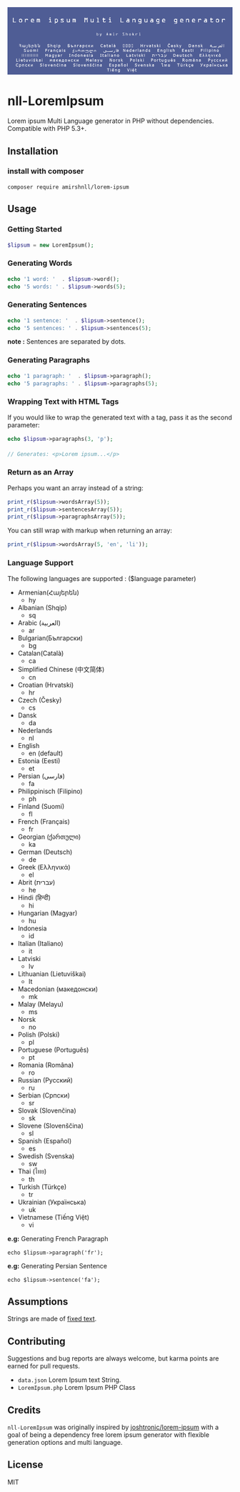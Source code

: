 ![Lorem ipsum  Multi Language generator](https://raw.githubusercontent.com/amirshnll/nll-LoremIpsum/main/cover.png)

# nll-LoremIpsum
Lorem ipsum  Multi Language generator in PHP without dependencies. Compatible with PHP 5.3+.

## Installation
### install with composer
```
composer require amirshnll/lorem-ipsum
```

## Usage

### Getting Started

```php
$lipsum = new LoremIpsum();
```

### Generating Words

```php
echo '1 word: '  . $lipsum->word();
echo '5 words: ' . $lipsum->words(5);
```

### Generating Sentences

```php
echo '1 sentence: '  . $lipsum->sentence();
echo '5 sentences: ' . $lipsum->sentences(5);
```

**note :** Sentences are separated by dots.

### Generating Paragraphs

```php
echo '1 paragraph: '  . $lipsum->paragraph();
echo '5 paragraphs: ' . $lipsum->paragraphs(5);
```

### Wrapping Text with HTML Tags

If you would like to wrap the generated text with a tag, pass it as the second
parameter:

```php
echo $lipsum->paragraphs(3, 'p');

// Generates: <p>Lorem ipsum...</p>
```

### Return as an Array

Perhaps you want an array instead of a string:

```php
print_r($lipsum->wordsArray(5));
print_r($lipsum->sentencesArray(5));
print_r($lipsum->paragraphsArray(5));
```

You can still wrap with markup when returning an array:

```php
print_r($lipsum->wordsArray(5, 'en', 'li'));
```

### Language Support
The following languages are supported : ($language parameter)
- Armenian(Հայերեն)
  - hy
- Albanian (Shqip)
  - sq
- Arabic (العربية)
  - ar
- Bulgarian(Български)
  - bg
- Catalan(Català)
  - ca
- Simplified Chinese (中文简体)
  - cn
- Croatian (Hrvatski)
  - hr
- Czech (Česky)
  - cs
- Dansk
  - da
- Nederlands
  - nl
- English
  - en (default)
- Estonia (Eesti)
  - et
- Persian (فارسی)
  - fa
- Philippinisch (Filipino)
  - ph
- Finland (Suomi)
  - fl
- French (Français)
  - fr
- Georgian (ქართული)
  - ka
- German (Deutsch)
  - de
- Greek (Ελληνικά)
  - el
- Abrit (עברית)
  - he
- Hindi (हिन्दी)
  - hi
- Hungarian (Magyar)
  - hu
- Indonesia
  - id
- Italian (Italiano)
  - it
- Latviski
  - lv
- Lithuanian (Lietuviškai)
  - lt
- Macedonian (македонски)
  - mk
- Malay (Melayu)
  - ms
- Norsk
  - no
- Polish (Polski)
  - pl
- Portuguese (Português)
  - pt
- Romania (Româna)
  - ro
- Russian (Pyccкий)
  - ru
- Serbian (Српски)
  - sr
- Slovak (Slovenčina)
  - sk
- Slovene (Slovenščina)
  - sl
- Spanish (Español)
  - es
- Swedish (Svenska)
  - sw
- Thai (ไทย)
  - th
- Turkish (Türkçe)
  - tr
- Ukrainian (Українська)
  - uk
- Vietnamese (Tiếng Việt)
  - vi

**e.g:** Generating French Paragraph
```
echo $lipsum->paragraph('fr');
```
**e.g:** Generating Persian Sentence
```
echo $lipsum->sentence('fa');
```

## Assumptions

Strings are made of [fixed text](https://www.lipsum.com/).

## Contributing

Suggestions and bug reports are always welcome, but karma points are earned for
pull requests.

- `data.json` Lorem Ipsum text String.
- `LoremIpsum.php` Lorem Ipsum PHP Class

## Credits

`nll-LoremIpsum` was originally inspired by
[joshtronic/lorem-ipsum](https://github.com/joshtronic/php-loremipsum) with a
goal of being a dependency free lorem ipsum generator with flexible generation
options and multi language.


## License

MIT
